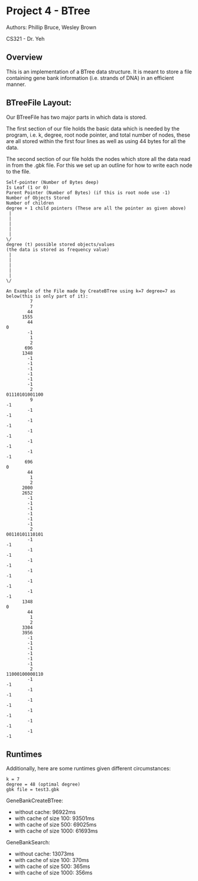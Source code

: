 # Project 4 - BTree

Authors: Phillip Bruce, Wesley Brown

CS321 - Dr. Yeh

## Overview

This is an implementation of a BTree data structure. It is meant to store a file containing gene bank information (i.e. strands of DNA) in an efficient manner.

## BTreeFile Layout:

Our BTreeFile has two major parts in which data is stored.

The first section of our file holds the basic data which is needed by the program, i.e. k, degree, root node pointer, and total number of nodes, these are all stored within the first four lines as well as using 44 bytes for all the data.

The second section of our file holds the nodes which store all the data read in from the .gbk file. For this we set up an outline for how to write each node to the file.
```
Self-pointer (Number of Bytes deep)
Is Leaf (1 or 0)
Parent Pointer (Number of Bytes) (if this is root node use -1)
Number of Objects Stored
Number of children
degree + 1 child pointers (These are all the pointer as given above)
 |
 |
 |
 |
 |
\/
degree (t) possible stored objects/values 
(the data is stored as frequency value)
 |
 |
 |
 |
 |
\/

An Example of the File made by CreateBTree using k=7 degree=7 as below(this is only part of it):
         7
         7
        44
      1555
        44
0
        -1
         1
         2
       696
      1348
        -1
        -1
        -1
        -1
        -1
        -1
         2                                                 01110101001100
         9                                                             -1
        -1                                                             -1
        -1                                                             -1
        -1                                                             -1
        -1                                                             -1
        -1                                                             -1
       696
0
        44
         1
         2
      2000
      2652
        -1
        -1
        -1
        -1
        -1
        -1
         2                                                 00110101110101
        -1                                                             -1
        -1                                                             -1
        -1                                                             -1
        -1                                                             -1
        -1                                                             -1
        -1                                                             -1
      1348
0
        44
         1
         2
      3304
      3956
        -1
        -1
        -1
        -1
        -1
        -1
         2                                                 11000100000110
        -1                                                             -1
        -1                                                             -1
        -1                                                             -1
        -1                                                             -1
        -1                                                             -1
        -1                                                             -1
```
## Runtimes

Additionally, here are some runtimes given different circumstances:

```
k = 7
degree = 48 (optimal degree)
gbk file = test3.gbk
```

GeneBankCreateBTree:
- without cache: 96922ms
- with cache of size 100: 93501ms
- with cache of size 500: 69025ms
- with cache of size 1000: 61693ms

GeneBankSearch:
- without cache: 13073ms
- with cache of size 100: 370ms
- with cache of size 500: 365ms
- with cache of size 1000: 356ms
